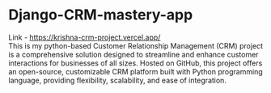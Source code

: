  # Django-CRM-mastery-app
 Link - https://krishna-crm-project.vercel.app/                                                                     
This is my python-based Customer Relationship Management (CRM) project is a comprehensive solution designed to streamline and enhance customer interactions for businesses of all sizes. Hosted on GitHub, this project offers an open-source, customizable CRM platform built with Python programming language, providing flexibility, scalability, and ease of integration.
